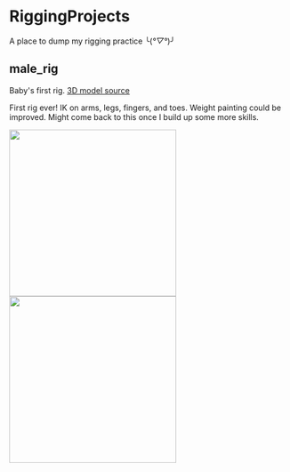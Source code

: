 # RiggingProjects
A place to dump my rigging practice ╰(*°▽°*)╯

## male_rig
Baby's first rig.
[3D model source](https://free3d.com/3d-model/male-base-mesh-6682.html)

First rig ever! IK on arms, legs, fingers, and toes. Weight painting could be improved. Might come back to this once I build up some more skills.

<img src="https://user-images.githubusercontent.com/32381960/218303289-cb84f874-1076-4487-b317-88eda6a110e9.png" height="300px"> <img src="https://user-images.githubusercontent.com/32381960/218305499-9844226f-1473-438f-9925-a9467b1f4a03.gif" height="300px">
